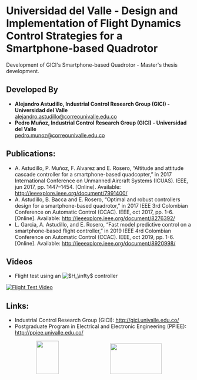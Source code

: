 # Universidad del Valle - Design and Implementation of Flight Dynamics Control Strategies for a Smartphone-based Quadrotor
Development of GICI's Smartphone-based Quadrotor - Master's thesis development.

## Developed By

* __Alejandro Astudillo, Industrial Control Research Group (GICI) - Universidad del Valle__ <br />
<alejandro.astudillo@correounivalle.edu.co>
* __Pedro Muñoz, Industrial Control Research Group (GICI) - Universidad del Valle__ <br />
<pedro.munoz@correounivalle.edu.co>

## Publications: 
- A. Astudillo, P. Muñoz, F. Alvarez and E. Rosero, “Altitude and attitude cascade controller for a smartphone-based quadcopter,” in 2017 International Conference on Unmanned Aircraft Systems (ICUAS). IEEE, jun 2017, pp. 1447–1454. [Online].
Available: http://ieeexplore.ieee.org/document/7991400/
- A. Astudillo, B. Bacca and E. Rosero, “Optimal and robust controllers design for a smartphone-based quadrotor,” in 2017 IEEE 3rd Colombian Conference on Automatic Control (CCAC). IEEE, oct 2017, pp. 1-6. [Online].
Available: http://ieeexplore.ieee.org/document/8276392/
- L. Garcia, A. Astudillo, and E. Rosero, “Fast model predictive control on a smartphone-based flight controller,” in 2019 IEEE 4rd Colombian Conference on Automatic Control (CCAC). IEEE, oct 2019, pp. 1-6. [Online].
Available: http://ieeexplore.ieee.org/document/8920998/

## Videos
* Flight test using an <img src="https://latex.codecogs.com/gif.latex?$H_\infty$" title="$H_\infty$" /></a> controller

[![Flight Test Video](https://img.youtube.com/vi/j2ythmjcvrs/0.jpg)](https://www.youtube.com/watch?v=j2ythmjcvrs "Flight Test Video")

## Links:
* Industrial Control Research Group (GICI): http://gici.univalle.edu.co/
* Postgraduate Program in Electrical and Electronic Engineering (PPIEE): http://ppiee.univalle.edu.co/


<p align="center"><img width="61" height="90" src="http://www.univalle.edu.co/images/Univalle/70_Rojo.jpg"/>&emsp;&emsp;&emsp;&emsp;&emsp;&emsp;&emsp;&emsp;&emsp;&emsp;<img width="140" height="83" src="http://gici.univalle.edu.co/images/logotipogici.jpg"/> </p>
